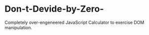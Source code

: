 # Don-t-Devide-by-Zero-
Completely over-engeneered JavaScript Calculator to exercise DOM manipulation.
